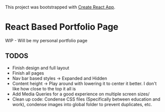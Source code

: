 This project was bootstrapped with [Create React App](https://github.com/facebookincubator/create-react-app).

# React Based Portfolio Page

WIP - Will be my personal portfolio page

## TODOS

* Finish design and full layout
* Finish all pages
* Nav bar based styles -> Expanded and Hidden
* Content height -> Play around with lowering it to center it better. I don't like how close to the top it all is
* Add Media Queries for a good experience on multiple screen sizes/
* Clean up code: Condense CSS files (Specifically between education and work), condense images into global folder to prevent duplicates, etc.

